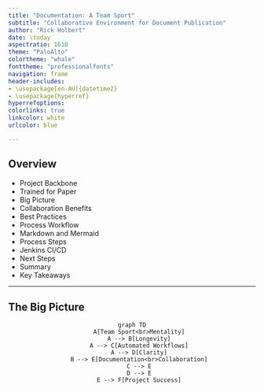 ```yaml
---
title: "Documentation: A Team Sport"
subtitle: "Collaborative Environment for Document Publication"
author: "Rick Holbert"
date: \today
aspectratio: 1610
theme: "PaloAlto"
colortheme: "whale"
fonttheme: "professionalfonts"
navigation: frame
header-includes:
- \usepackage[en-AU]{datetime2}
- \usepackage{hyperref}
hyperrefoptions:
colorlinks: true
linkcolor: white
urlcolor: blue

---
```


## Overview
- Project Backbone
- Trained for Paper
- Big Picture
- Collaboration Benefits
- Best Practices
- Process Workflow
- Markdown and Mermaid
- Process Steps
- Jenkins CI/CD
- Next Steps
- Summary
- Key Takeaways

---

## The Big Picture

<center>

```mermaid
graph TD
    A[Team Sport<br>Mentality]
    A --> B[Longevity]
    A --> C[Automated Workflows]
    A --> D[Clarity]
    B --> E[Documentation<br>Collaboration]
    C --> E
    D --> E
    E --> F[Project Success]
```

</center>
